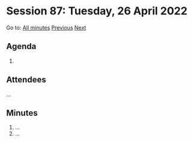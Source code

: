 # Session 87: Tuesday, 26 April 2022

Go to: [All minutes](../../) [Previous](../../2022/04/24.md) [Next](../../2022/04/29.md)

## Agenda

1. 

## Attendees

...

## Minutes

1. ...
1. ...
